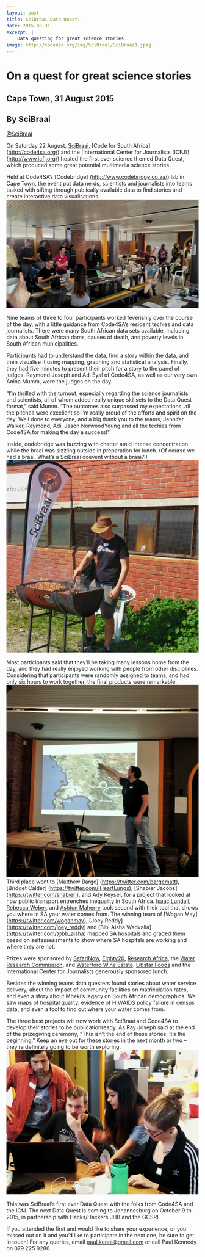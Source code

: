 ```yaml
---
layout: post
title: SciBraai Data Quest!
date: 2015-08-31
excerpt: |
    Data questing for great science stories
image: http://code4sa.org/img/SciBraai/SciBraai1.jpeg
---
```


# On a quest for great science stories

## Cape Town, 31 August 2015
## By SciBraai
[@SciBraai](https://twitter.com/SciBraai)

On Saturday 22 August, [SciBraai](http://scibraai.co.za/), [Code for South Africa] (http://code4sa.org/) and the [International Center for Journalists (ICFJ)] (http://www.icfj.org/) hosted
the first ever science themed Data Quest, which produced some great potential multimedia
science stories. 

Held at Code4SA’s [Codebridge] (http://www.codebridge.co.za/) lab in Cape Town, the event put data nerds,
scientists and journalists into teams tasked with sifting through publically available data to find
stories and create interactive data visualisations.
<img src="/img/SciBraai/SciBraai1.jpeg">

Nine teams of three to four participants worked feverishly over the course of the day, with a little
guidance from Code4SA’s resident techies and data journalists. There were many South African
data sets available, including data about South African dams, causes of death, and poverty
levels in South African municipalities. 

Participants had to understand the data, find a story within the data, and then visualise it using
mapping, graphing and statistical analysis. Finally, they had five minutes to present their pitch
for a story to the panel of judges. Raymond Joseph and Adi Eyal of Code4SA, as well as our
very own Anina Mumm, were the judges on the day.

“I’m thrilled with the turnout, especially regarding the science journalists and scientists, all of
whom added really unique skillsets to the Data Quest format,” said Mumm.
“The outcomes also surpassed my expectations ­ all the pitches were excellent so I’m really
proud of the efforts and spirit on the day. Well done to everyone, and a big thank you to the
teams, Jennifer Walker, Raymond, Adi, Jason Norwood­Young and all the techies from
Code4SA for making the day a success!”

Inside, codebridge was buzzing with chatter amid intense concentration while the braai was
sizzling outside in preparation for lunch. (Of course we had a braai. What’s a SciBraai co­event
without a braai?!)
<img src="/img/SciBraai/SciBraai3.jpeg">

Most participants said that they’ll be taking many lessons home from the day, and they had
really enjoyed working with people from other disciplines. Considering that participants were
randomly assigned to teams, and had only six hours to work together, the final products were
remarkable.
<img src="/img/SciBraai/SciBraai2.jpeg">
Third place went to [Matthew Barge] (https://twitter.com/bargematt), [Bridget Calder] (https://twitter.com/IHeartLungs), [Shabier Jacobs] (https://twitter.com/shabierj), and Ady Keyser, for a
project that looked at how public transport entrenches inequality in South Africa. [Isaac Lundall](https://twitter.com/isaaclundell),
[Rebecca Weber](https://twitter.com/@rebeccalweber), and [Ashton Maherry](https://twitter.com/amaherry) took second with their tool that shows you where in SA
your water comes from. The winning team of [Wogan May] (https://twitter.com/woganmay), [Joey Reddy] (https://twitter.com/joey_reddy) and [Bibi Aisha Wadvalla] (https://twitter.com/@bb_aisha)
mapped SA hospitals and graded them based on self­assessments to show where SA hospitals
are working and where they are not.

Prizes were sponsored by [SafariNow](http://www.safarinow.com/), [Eighty20](http://eighty20.co.za/databases/index.cgi), [Research Africa](http://eighty20.co.za/databases/index.cgi), the [Water Research
Commission](http://www.wrc.org.za/), and [Waterford Wine Estate](http://www.waterfordestate.co.za/). [Libstar Foods](http://www.libstar.co.za/) and the International Center for
Journalists generously sponsored lunch.

Besides the winning teams data questers found stories about water service delivery, about the impact of community facilities on
matriculation rates, and even a story about Mbeki’s legacy on South African demographics. We
saw maps of hospital quality, evidence of HIV/AIDS policy failure in census data, and even a
tool to find out where your water comes from.

The three best projects will now work with SciBraai and Code4SA to develop their stories to be
publication­ready. As Ray Joseph said at the end of the prize­giving ceremony, “This isn’t the
end of these stories; it’s the beginning.” Keep an eye out for these stories in the next month or
two – they’re definitely going to be worth exploring.
<img src="/img/SciBraai/SciBraai4.jpeg">

This was SciBraai’s first ever Data Quest with the folks from Code4SA and the ICfJ. The next
Data Quest is coming to Johannesburg on October 9
th 2015, in partnership with Hacks/Hackers
JHB and the GCSRI. 

If you attended the first and would like to share your experience, or you
missed out on it and you’d like to participate in the next one, be sure to get in touch!
For any queries, email [paul.kenni@gmail.com](mailto:paul.kenni@gmail.com) or call Paul Kennedy on 079 225 9286.







